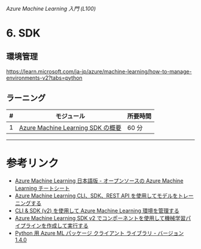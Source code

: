 ###### Azure Machine Learning 入門 (L100)

# 6. SDK

## 環境管理

https://learn.microsoft.com/ja-jp/azure/machine-learning/how-to-manage-environments-v2?tabs=python


## ラーニング

| #   | モジュール | 所要時間 |
| --- | -------- | ------- |
| 1 | [Azure Machine Learning SDK の概要](https://learn.microsoft.com/ja-jp/training/modules/intro-to-azure-machine-learning-service/) | 60 分 |


---

# 参考リンク

* [Azure Machine Learning 日本語版 - オープンソースの Azure Machine Learning チートシート](https://azure.github.io/azureml-cheatsheets/ja/)
* [Azure Machine Learning CLI、SDK、REST API を使用してモデルをトレーニングする](https://learn.microsoft.com/ja-jp/azure/machine-learning/how-to-train-model?tabs=python)
* [CLI & SDK (v2) を使用して Azure Machine Learning 環境を管理する](https://learn.microsoft.com/ja-jp/azure/machine-learning/how-to-manage-environments-v2?tabs=python)
* [Azure Machine Learning SDK v2 でコンポーネントを使用して機械学習パイプラインを作成して実行する](https://learn.microsoft.com/ja-jp/azure/machine-learning/how-to-create-component-pipeline-python)
* [Python 用 Azure ML パッケージ クライアント ライブラリ - バージョン 1.4.0](https://learn.microsoft.com/ja-jp/python/api/overview/azure/ai-ml-readme?view=azure-python)
